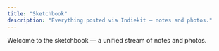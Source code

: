 ```yaml
---
title: "Sketchbook"
description: "Everything posted via Indiekit — notes and photos."
---
```


Welcome to the sketchbook — a unified stream of notes and photos.

